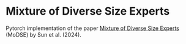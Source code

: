 # Mixture of Diverse Size Experts
Pytorch implementation of the paper [Mixture of Diverse Size Experts](https://arxiv.org/pdf/2409.12210) (MoDSE) by Sun et al. (2024).